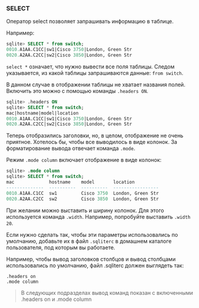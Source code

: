 ### SELECT

Оператор select позволяет запрашивать информацию в таблице.

Например:
```sql
sqlite> SELECT * from switch;
0010.A1AA.C1CC|sw1|Cisco 3750|London, Green Str
0020.A2AA.C2CC|sw2|Cisco 3850|London, Green Str
```

```select *``` означает, что нужно вывести все поля таблицы.
Следом указывается, из какой таблицы запрашиваются данные: ```from switch```.

В данном случае в отображении таблицы не хватает названия полей.
Включить это можно с помощью команды ```.headers ON```.
```sql
sqlite> .headers ON
sqlite> SELECT * from switch;
mac|hostname|model|location
0010.A1AA.C1CC|sw1|Cisco 3750|London, Green Str
0020.A2AA.C2CC|sw2|Cisco 3850|London, Green Str
```

Теперь отобразились заголовки, но, в целом, отображение не очень приятное.
Хотелось бы, чтобы все выводилось в виде колонок.
За форматирование вывода отвечает команда ```.mode```.

Режим ```.mode column``` включает отображение в виде колонок:
```sql
sqlite> .mode column
sqlite> SELECT * from switch;
mac             hostname    model       location
--------------  ----------  ----------  -----------------
0010.A1AA.C1CC  sw1         Cisco 3750  London, Green Str
0020.A2AA.C2CC  sw2         Cisco 3850  London, Green Str

```

При желании можно выставить и ширину колонок.
Для этого используется команда ```.width```.
Например, попробуйте выставить ```.width 20```.

Если нужно сделать так, чтобы эти параметры использовались по умолчанию, добавьте их в файл ```.sqliterc``` в домашнем каталоге пользователя, под которым вы работаете.

Например, чтобы вывод заголовков столбцов и вывод столбцами использовались по умолчанию, файл .sqliterc должен выглядеть так:
```
.headers on
.mode column
```

> В следующих подразделах вывод команд показан с включенными .headers on и .mode column

